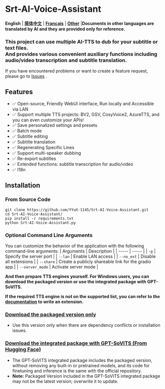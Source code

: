 # Srt-AI-Voice-Assistant
**English** | [**简体中文**](./docs/zh_CN/README.md) | [**Français**](./docs/fr_FR/README.md) | [**Other**](./docs/) |**Documents in other languages are translated by AI and they are provided only for reference.**
### This project can use multiple AI-TTS to dub for your subtitle or text files.<br>And provides various convenient auxiliary functions including audio/video transcription and subtitle translation.
If you have encountered problems or want to create a feature request, please go to [Issues](https://github.com/YYuX-1145/Srt-AI-Voice-Assistant/issues) . 
## Features
- ✅ Open-source, Friendly WebUI interface, Run locally and Accessible via LAN
- ✅ Support multiple TTS projects: BV2, GSV, CosyVoice2, AzureTTS, and you can even customize your APIs!
- ✅ Save personalized settings and presets
- ✅ Batch mode
- ✅ Subtitle editing
- ✅ Subtitle translation
- ✅ Regenerating Specific Lines
- ✅ Support multi-speaker dubbing
- ✅ Re-export subtitles
- ✅ Extended functions: subtitle transcription for audio/video
- ✅ I18n

## Installation
### From Source Code
```
git clone https://github.com/YYuX-1145/Srt-AI-Voice-Assistant.git
cd Srt-AI-Voice-Assistant/
pip install -r requirements.txt
python Srt-AI-Voice-Assistant.py
```
### Optional Command Line Arguments
You can customize the behavior of the application with the following command-line arguments:
|   Arguments       |     Description           |
|   -----           |       -----               |
| `-p`              | Specify the server port   |
| `--lan`           | Enable LAN access         |
| `--no_ext`        | Disable all extensions    |
| `--share`         | Create a publicly shareable link for the gradio app.|
| `--server_mode`   | Activate server mode     |

**And then prepare TTS engines yourself. For Windows users, you can download the packaged version or use the integrated package with GPT-SoVITS.**

**If the required TTS engine is not on the supported list, you can refer to the [documentation](./docs/en_US/extension_dev.md) to write an extension.**

### [Download the packaged version only](https://github.com/YYuX-1145/Srt-AI-Voice-Assistant/releases)
* Use this version only when there are dependency conflicts or installation issues.

### [Download the integrated package with GPT-SoVITS (From Hugging Face)](https://huggingface.co/YYuX/GPT-SoVITS-SAVA-windows-package/tree/main)
* The GPT-SoVITS integrated package includes the packaged version, without removing any built-in or pretrained models, and its code for finetuning and inference is the same with the official repository.
* **Note:** Packaged Version included in the GPT-SoVITS integrated package may not be the latest version; overwrite it to update.